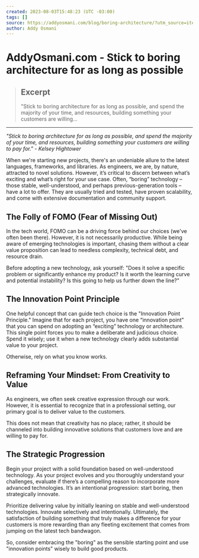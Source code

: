 ```yaml
---
created: 2023-08-03T15:48:23 (UTC -03:00)
tags: []
source: https://addyosmani.com/blog/boring-architecture/?utm_source=iterable&utm_medium=email&utm_campaign=the-overflow-newsletter
author: Addy Osmani
---
```


# AddyOsmani.com - Stick to boring architecture for as long as possible

> ## Excerpt
> "Stick to boring architecture for as long as possible, and spend the majority of your time, and resources, building something your customers are willing...

---
_"Stick to boring architecture for as long as possible, and spend the majority of your time, and resources, building something your customers are willing to pay for." - Kelsey Hightower_

When we're starting new projects, there's an undeniable allure to the latest languages, frameworks, and libraries. As engineers, we are, by nature, attracted to novel solutions. However, it’s critical to discern between what’s exciting and what’s right for your use case. Often, “boring” technology – those stable, well-understood, and perhaps previous-generation tools – have a lot to offer. They are usually tried and tested, have proven scalability, and come with extensive documentation and community support.

## The Folly of FOMO (Fear of Missing Out)

In the tech world, FOMO can be a driving force behind our choices (we've often been there). However, it is not necessarily productive. While being aware of emerging technologies is important, chasing them without a clear value proposition can lead to needless complexity, technical debt, and resource drain.

Before adopting a new technology, ask yourself: "Does it solve a specific problem or significantly enhance my product? Is it worth the learning curve and potential instability? Is this going to help us further down the line?"

## The Innovation Point Principle

One helpful concept that can guide tech choice is the "Innovation Point Principle." Imagine that for each project, you have one “innovation point” that you can spend on adopting an “exciting” technology or architecture. This single point forces you to make a deliberate and judicious choice. Spend it wisely; use it when a new technology clearly adds substantial value to your project.

Otherwise, rely on what you know works.

## Reframing Your Mindset: From Creativity to Value

As engineers, we often seek creative expression through our work. However, it is essential to recognize that in a professional setting, our primary goal is to deliver value to the customers.

This does not mean that creativity has no place; rather, it should be channeled into building innovative solutions that customers love and are willing to pay for.

## The Strategic Progression

Begin your project with a solid foundation based on well-understood technology. As your project evolves and you thoroughly understand your challenges, evaluate if there’s a compelling reason to incorporate more advanced technologies. It’s an intentional progression: start boring, then strategically innovate.

Prioritize delivering value by initially leaning on stable and well-understood technologies. Innovate selectively and intentionally. Ultimately, the satisfaction of building something that truly makes a difference for your customers is more rewarding than any fleeting excitement that comes from jumping on the latest tech bandwagon.

So, consider embracing the "boring" as the sensible starting point and use "innovation points" wisely to build good products.
